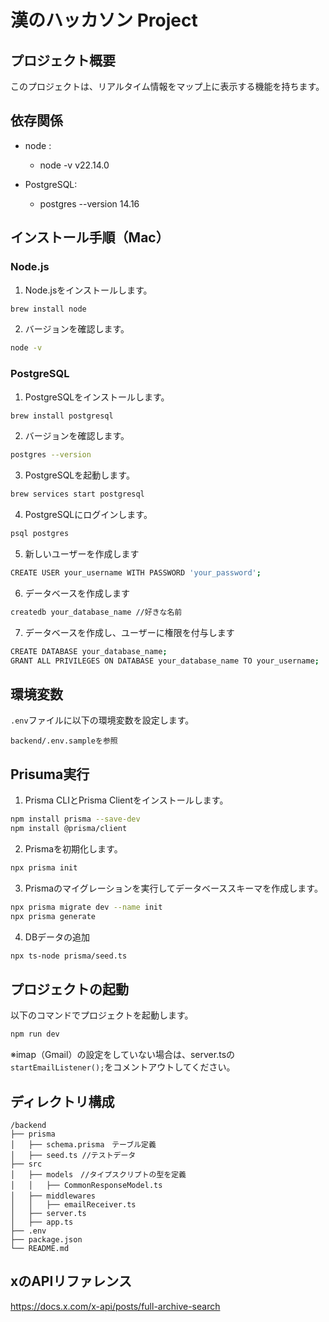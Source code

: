 # 漢のハッカソン Project

## プロジェクト概要
このプロジェクトは、リアルタイム情報をマップ上に表示する機能を持ちます。

## 依存関係
- node :
  - node -v
    v22.14.0

- PostgreSQL:
  - postgres --version
    14.16

## インストール手順（Mac）

### Node.js
1. Node.jsをインストールします。
```bash
brew install node
```

2. バージョンを確認します。
```bash
node -v
```

### PostgreSQL
1. PostgreSQLをインストールします。
```bash
brew install postgresql
```

2. バージョンを確認します。
```bash
postgres --version
```

3. PostgreSQLを起動します。
```bash
brew services start postgresql
```
4. PostgreSQLにログインします。
```bash
psql postgres
```
5. 新しいユーザーを作成します
```bash
CREATE USER your_username WITH PASSWORD 'your_password';
```
6. データベースを作成します
```bash
createdb your_database_name //好きな名前
```
7. データベースを作成し、ユーザーに権限を付与します
```bash
CREATE DATABASE your_database_name;
GRANT ALL PRIVILEGES ON DATABASE your_database_name TO your_username;
```
## 環境変数
`.env`ファイルに以下の環境変数を設定します。
```
backend/.env.sampleを参照

```

## Prisuma実行
1. Prisma CLIとPrisma Clientをインストールします。
```bash
npm install prisma --save-dev
npm install @prisma/client
```
2. Prismaを初期化します。
```bash
npx prisma init
```
3. Prismaのマイグレーションを実行してデータベーススキーマを作成します。
```bash
npx prisma migrate dev --name init
npx prisma generate
```
4. DBデータの追加
```bash
npx ts-node prisma/seed.ts
```


## プロジェクトの起動
以下のコマンドでプロジェクトを起動します。
```bash
npm run dev
```
※imap（Gmail）の設定をしていない場合は、server.tsの```startEmailListener();```をコメントアウトしてください。

## ディレクトリ構成
```
/backend
├── prisma
│   ├── schema.prisma　テーブル定義
│   ├── seed.ts //テストデータ
├── src
│   ├── models　//タイプスクリプトの型を定義
│   │   ├── CommonResponseModel.ts　
│   ├── middlewares　
│   │   ├── emailReceiver.ts
│   ├── server.ts
│   ├── app.ts
├── .env
├── package.json
└── README.md
```


## xのAPIリファレンス
https://docs.x.com/x-api/posts/full-archive-search


